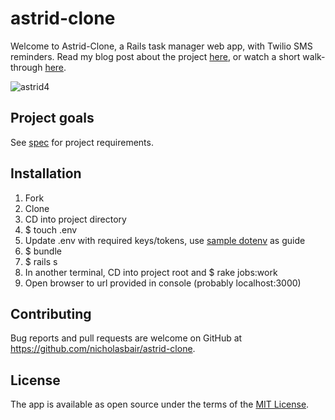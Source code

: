 # astrid-clone

Welcome to Astrid-Clone, a Rails task manager web app, with Twilio SMS reminders.  Read my blog post about the project [here](http://nicholasbair.com/2017/07/11/astrid_clone_maybe/), or watch a short walk-through [here](https://vimeo.com/225156344).

![astrid4](https://user-images.githubusercontent.com/8889403/28085388-9dd9474e-6649-11e7-968b-006667ab700f.gif)

## Project goals
See [spec](SPEC.md) for project requirements.

## Installation
1. Fork
2. Clone
3. CD into project directory
4. $ touch .env
5. Update .env with required keys/tokens, use [sample dotenv](dotenv_sample.txt) as guide
4. $ bundle
5. $ rails s
6. In another terminal, CD into project root and $ rake jobs:work
7. Open browser to url provided in console (probably localhost:3000)

## Contributing
Bug reports and pull requests are welcome on GitHub at https://github.com/nicholasbair/astrid-clone.

## License
The app is available as open source under the terms of the [MIT License](http://opensource.org/licenses/MIT).
